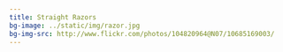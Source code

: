 ```yaml
---
title: Straight Razors
bg-image: ../static/img/razor.jpg
bg-img-src: http://www.flickr.com/photos/104820964@N07/10685169003/
---
```

